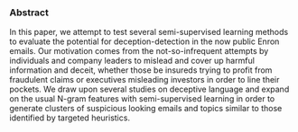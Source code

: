 ### Abstract

In this paper, we attempt to test several semi-supervised learning methods to evaluate the potential for deception-detection in the now public Enron emails. Our motivation comes from the not-so-infrequent attempts by individuals and company leaders to mislead and cover up harmful information and deceit, whether those be insureds trying to profit from fraudulent claims or executives misleading investors in order to line their pockets. We draw upon several studies on deceptive language and expand on the usual N-gram features with semi-supervised learning in order to generate clusters of suspicious looking emails and topics similar to those identified by targeted heuristics.
